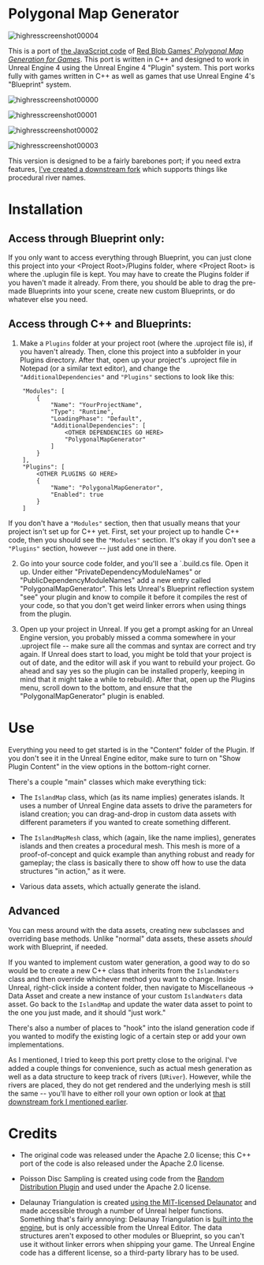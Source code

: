 # Polygonal Map Generator

![highresscreenshot00004](https://user-images.githubusercontent.com/2058763/50556437-f1503b80-0c8d-11e9-9686-be8d41c191dd.png)

This is a port of [the JavaScript code](https://github.com/amitp/mapgen2) of [Red Blob Games' *Polygonal Map Generation for Games*](http://www-cs-students.stanford.edu/~amitp/game-programming/polygon-map-generation/). This port is written in C++ and designed to work in Unreal Engine 4 using the Unreal Engine 4 "Plugin" system. This port works fully with games written in C++ as well as games that use Unreal Engine 4's "Blueprint" system.

![highresscreenshot00000](https://user-images.githubusercontent.com/2058763/50556433-f0b7a500-0c8d-11e9-8636-21dc94e46699.png)

![highresscreenshot00001](https://user-images.githubusercontent.com/2058763/50556434-f0b7a500-0c8d-11e9-94c9-2e4dbf61520b.png)

![highresscreenshot00002](https://user-images.githubusercontent.com/2058763/50556435-f0b7a500-0c8d-11e9-83a8-8247ab41f167.png)

![highresscreenshot00003](https://user-images.githubusercontent.com/2058763/50556436-f0b7a500-0c8d-11e9-92fe-0da8a22dbee8.png)

This version is designed to be a fairly barebones port; if you need extra features, [I've created a downstream fork](https://github.com/Jay2645/IslandGenerator) which supports things like procedural river names.

# Installation

## Access through Blueprint only:

If you only want to access everything through Blueprint, you can just clone this project into your \<Project Root\>/Plugins folder, where \<Project Root\> is where the .uplugin file is kept. You may have to create the Plugins folder if you haven't made it already. From there, you should be able to drag the pre-made Blueprints into your scene, create new custom Blueprints, or do whatever else you need.

## Access through C++ and Blueprints:

1. Make a `Plugins` folder at your project root (where the .uproject file is), if you haven't already. Then, clone this project into a subfolder in your Plugins directory. After that, open up your project's .uproject file in Notepad (or a similar text editor), and change the `"AdditionalDependencies"` and `"Plugins"` sections to look like this:

```
	"Modules": [
		{
			"Name": "YourProjectName",
			"Type": "Runtime",
			"LoadingPhase": "Default",
			"AdditionalDependencies": [
				<OTHER DEPENDENCIES GO HERE>
				"PolygonalMapGenerator"
			]
		}
	],
	"Plugins": [
		<OTHER PLUGINS GO HERE>
		{
			"Name": "PolygonalMapGenerator",
			"Enabled": true
		}
	]
```

If you don't have a `"Modules"` section, then that usually means that your project isn't set up for C++ yet. First, set your project up to handle C++ code, then you should see the `"Modules"` section. It's okay if you don't see a `"Plugins"` section, however -- just add one in there.

2. Go into your source code folder, and you'll see a `<Project Name>.build.cs file. Open it up. Under either "PrivateDependencyModuleNames" or "PublicDependencyModuleNames" add a new entry called "PolygonalMapGenerator". This lets Unreal's Blueprint reflection system "see" your plugin and know to compile it before it compiles the rest of your code, so that you don't get weird linker errors when using things from the plugin.

3. Open up your project in Unreal. If you get a prompt asking for an Unreal Engine version, you probably missed a comma somewhere in your .uproject file -- make sure all the commas and syntax are correct and try again. If Unreal does start to load, you might be told that your project is out of date, and the editor will ask if you want to rebuild your project. Go ahead and say yes so the plugin can be installed properly, keeping in mind that it might take a while to rebuild). After that, open up the Plugins menu, scroll down to the bottom, and ensure that the "PolygonalMapGenerator" plugin is enabled.

# Use

Everything you need to get started is in the "Content" folder of the Plugin. If you don't see it in the Unreal Engine editor, make sure to turn on "Show Plugin Content" in the view options in the bottom-right corner.

There's a couple "main" classes which make everything tick:

- The `IslandMap` class, which (as its name implies) generates islands. It uses a number of Unreal Engine data assets to drive the parameters for island creation; you can drag-and-drop in custom data assets with different parameters if you wanted to create something different.

- The `IslandMapMesh` class, which (again, like the name implies), generates islands and then creates a procedural mesh. This mesh is more of a proof-of-concept and quick example than anything robust and ready for gameplay; the class is basically there to show off how to use the data structures "in action," as it were.

- Various data assets, which actually generate the island.

## Advanced

You can mess around with the data assets, creating new subclasses and overriding base methods. Unlike "normal" data assets, these assets *should* work with Blueprint, if needed. 

If you wanted to implement custom water generation, a good way to do so would be to create a new C++ class that inherits from the `IslandWaters` class and then override whichever method you want to change. Inside Unreal, right-click inside a content folder, then navigate to Miscellaneous -> Data Asset and create a new instance of your custom `IslandWaters` data asset. Go back to the `IslandMap` and update the water data asset to point to the one you just made, and it should "just work."

There's also a number of places to "hook" into the island generation code if you wanted to modify the existing logic of a certain step or add your own implementations.

As I mentioned, I tried to keep this port pretty close to the original. I've added a couple things for convenience, such as actual mesh generation as well as a data structure to keep track of rivers (`URiver`). However, while the rivers are placed, they do not get rendered and the underlying mesh is still the same -- you'll have to either roll your own option or look at [that downstream fork I mentioned earlier](https://github.com/Jay2645/IslandGenerator).

# Credits

* The original code was released under the Apache 2.0 license; this C++ port of the code is also released under the Apache 2.0 license.

* Poisson Disc Sampling is created using code from the [Random Distribution Plugin](https://github.com/Xaymar/RandomDistributionPlugin) and used under the Apache 2.0 license.

* Delaunay Triangulation is created [using the MIT-licensed Delaunator](https://github.com/delfrrr/delaunator-cpp) and made accessible through a number of Unreal helper functions. Something that's fairly annoying: Delaunay Triangulation is [built into the engine](https://github.com/EpicGames/UnrealEngine/blob/08ee319f80ef47dbf0988e14b546b65214838ec4/Engine/Source/Editor/Persona/Private/AnimationBlendSpaceHelpers.h), but is only accessible from the Unreal Editor. The data structures aren't exposed to other modules or Blueprint, so you can't use it without linker errors when shipping your game. The Unreal Engine code has a different license, so a third-party library has to be used.